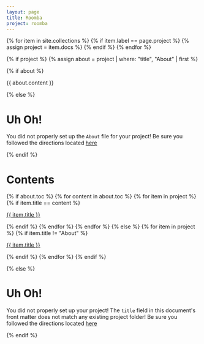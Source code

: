 ```yaml
---
layout: page
title: Roomba
project: roomba
---
```


{% for item in site.collections %}
 {% if item.label == page.project %}
  {% assign project = item.docs %}
 {% endif %}
{% endfor %}

{% if project %}
 {% assign about = project | where: "title", "About" | first %}

 {% if about %}
  <p>{{ about.content }}</p>
 {% else %}
 
# Uh Oh!

You did not properly set up the `About` file for your project! Be sure you followed the directions located [here](README.md)

 {% endif %}


# Contents

 {% if about.toc %}
  {% for content in about.toc %}
   {% for item in project %}
    {% if item.title == content %}
   <p><a href="{{ item.url | relative_url }}">{{ item.title }}</a></p>
    {% endif %}
   {% endfor %}
  {% endfor %}
 {% else %}
  {% for item in project %}
   {% if item.title != "About" %}
   <p><a href="{{ item.url | relative_url }}">{{ item.title }}</a></p>
   {% endif %}
  {% endfor %}
 {% endif %}

{% else %}
# Uh Oh!

You did not properly set up your project! The `title` field in this document's front matter does not match any existing project folder!  Be sure you followed the directions located [here](_documentation/making_a_new_project.md)

{% endif %}

